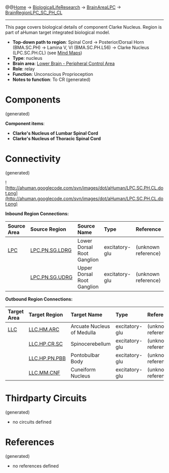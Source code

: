 @@[Home](Home.md) -> [BiologicalLifeResearch](BiologicalLifeResearch.md) -> [BrainAreaLPC](BrainAreaLPC.md) -> [BrainRegionLPC\_SC\_PH\_CL](BrainRegionLPC_SC_PH_CL.md)

---


This page covers biological details of component Clarke Nucleus.
Region is part of aHuman target integrated biological model.

  * **Top-down path to region**: Spinal Cord -> Posterior/Dorsal Horn (BMA.SC.PH) -> Lamina V, VI (BMA.SC.PH.L56) -> Clarke Nucleus (LPC.SC.PH.CL) (see [Mind Maps](OverallMindMaps.md))
  * **Type**: nucleus
  * **Brain area**: [Lower Brain - Peripheral Control Area](BrainAreaLPC.md)
  * **Role**: relay
  * **Function**: Unconscious Proprioception
  * **Notes to function**: To CR
(generated)
# Components #
(generated)


**Component items**:
  * **Clarke's Nucleus of Lumbar Spinal Cord**
  * **Clarke's Nucleus of Thoracic Spinal Cord**

# Connectivity #
(generated)


![http://ahuman.googlecode.com/svn/images/dot/aHuman/LPC.SC.PH.CL.dot.png](http://ahuman.googlecode.com/svn/images/dot/aHuman/LPC.SC.PH.CL.dot.png)

**Inbound Region Connections:**

| **Source Area** | **Source Region** | **Source Name** | **Type** | **Reference** |
|:----------------|:------------------|:----------------|:---------|:--------------|
| [LPC](BrainAreaLPC.md) | [LPC.PN.SG.LDRG](BrainRegionLPC_PN_SG_LDRG.md) | Lower Dorsal Root Ganglion | excitatory-glu | (unknown reference) |
|                 | [LPC.PN.SG.UDRG](BrainRegionLPC_PN_SG_UDRG.md) | Upper Dorsal Root Ganglion | excitatory-glu | (unknown reference) |

**Outbound Region Connections:**

| **Target Area** | **Target Region** | **Target Name** | **Type** | **Reference** |
|:----------------|:------------------|:----------------|:---------|:--------------|
| [LLC](BrainAreaLLC.md) | [LLC.HM.ARC](BrainRegionLLC_HM_ARC.md) | Arcuate Nucleus of Medulla | excitatory-glu | (unknown reference) |
|                 | [LLC.HP.CR.SC](BrainRegionLLC_HP_CR_SC.md) | Spinocerebellum | excitatory-glu | (unknown reference) |
|                 | [LLC.HP.PN.PBB](BrainRegionLLC_HP_PN_PBB.md) | Pontobulbar Body | excitatory-glu | (unknown reference) |
|                 | [LLC.MM.CNF](BrainRegionLLC_MM_CNF.md) | Cuneiform Nucleus | excitatory-glu | (unknown reference) |

# Thirdparty Circuits #
(generated)

  * no circuits defined

# References #
(generated)

  * no references defined
